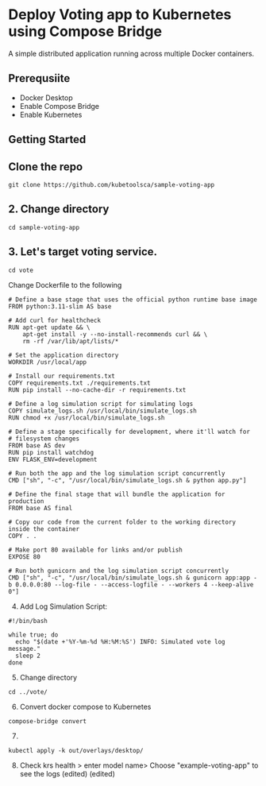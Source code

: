 # Deploy Voting app to Kubernetes using Compose Bridge

A simple distributed application running across multiple Docker containers.

## Prerequsiite

- Docker Desktop
- Enable Compose Bridge
- Enable Kubernetes

## Getting Started

## Clone the repo

```
git clone https://github.com/kubetoolsca/sample-voting-app
```

## 2. Change directory

```
cd sample-voting-app
```

## 3. Let's target voting service.

```
cd vote
```

Change Dockerfile to the following

```
# Define a base stage that uses the official python runtime base image
FROM python:3.11-slim AS base

# Add curl for healthcheck
RUN apt-get update && \
    apt-get install -y --no-install-recommends curl && \
    rm -rf /var/lib/apt/lists/*

# Set the application directory
WORKDIR /usr/local/app

# Install our requirements.txt
COPY requirements.txt ./requirements.txt
RUN pip install --no-cache-dir -r requirements.txt

# Define a log simulation script for simulating logs
COPY simulate_logs.sh /usr/local/bin/simulate_logs.sh
RUN chmod +x /usr/local/bin/simulate_logs.sh

# Define a stage specifically for development, where it'll watch for
# filesystem changes
FROM base AS dev
RUN pip install watchdog
ENV FLASK_ENV=development

# Run both the app and the log simulation script concurrently
CMD ["sh", "-c", "/usr/local/bin/simulate_logs.sh & python app.py"]

# Define the final stage that will bundle the application for production
FROM base AS final

# Copy our code from the current folder to the working directory inside the container
COPY . .

# Make port 80 available for links and/or publish
EXPOSE 80

# Run both gunicorn and the log simulation script concurrently
CMD ["sh", "-c", "/usr/local/bin/simulate_logs.sh & gunicorn app:app -b 0.0.0.0:80 --log-file - --access-logfile - --workers 4 --keep-alive 0"]
```

4. Add Log Simulation Script:


```
#!/bin/bash

while true; do
  echo "$(date +'%Y-%m-%d %H:%M:%S') INFO: Simulated vote log message."
  sleep 2
done
```

5. Change directory

```
cd ../vote/
```
6. Convert docker compose to Kubernetes

```
compose-bridge convert
```

7.

```
kubectl apply -k out/overlays/desktop/
```

8. Check krs health > enter model name> Choose "example-voting-app" to see the logs (edited) (edited) 

